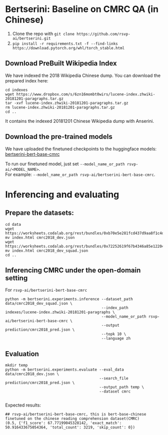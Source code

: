 # Bertserini: Baseline on CMRC QA (in Chinese)

1. Clone the repo with ```git clone https://github.com/rsvp-ai/bertserini.git```
2. ```pip install -r requirements.txt -f --find-links https://download.pytorch.org/whl/torch_stable.html```

## Download PreBuilt Wikipedia Index

We have indexed the 2018 Wikipedia Chinese dump. You can download the prepared index here:
```
cd indexes
wget https://www.dropbox.com/s/6zn16mombt0wirs/lucene-index.zhwiki-20181201-paragraphs.tar.gz
tar -xvf lucene-index.zhwiki-20181201-paragraphs.tar.gz
rm lucene-index.zhwiki-20181201-paragraphs.tar.gz
cd ..
```
It contains the indexed 20181201 Chinese Wikipedia dump with Anserini.

## Download the pre-trained models

We have uploaded the finetuned checkpoints to the huggingface models: \
[bertserini-bert-base-cmrc](https://huggingface.co/rsvp-ai/bertserini-bert-base-cmrc)


To run our finetuned model, just set ```--model_name_or_path rsvp-ai/<MODEL_NAME>```.  
For example: ```--model_name_or_path rsvp-ai/bertserini-bert-base-cmrc```.

# Inferencing and evaluating

## Prepare the datasets:

```
cd data
wget https://worksheets.codalab.org/rest/bundles/0xb70e5e281fcd437d9aa8f1c4da107ae4/contents/blob/
mv index.html cmrc2018_dev.json
wget https://worksheets.codalab.org/rest/bundles/0x72252619f67b4346a85e122049c3eabd/contents/blob/
mv index.html cmrc2018_dev_squad.json
cd ..
```

## Inferencing CMRC under the open-domain setting
For `rsvp-ai/bertserini-bert-base-cmrc`
```
python -m bertserini.experiments.inference --dataset_path data/cmrc2018_dev_squad.json \
                                           --index_path indexes/lucene-index.zhwiki-20181201-paragraphs \
                                           --model_name_or_path rsvp-ai/bertserini-bert-base-cmrc \
                                           --output prediction/cmrc2018_pred.json \
                                           --topk 10 \
                                           --language zh

```

## Evaluation

```
mkdir temp
python -m bertserini.experiments.evaluate --eval_data data/cmrc2018_dev.json \
                                          --search_file prediction/cmrc2018_pred.json \
                                          --output_path temp \
                                          --dataset cmrc
                                          
```

Expected results:

```
## rsvp-ai/bertserini-bert-base-cmrc, this is bert-base-chinese finetuned on the chinese reading comprehension dataset(CMRC)
(0.5, {'f1_score': 67.77199045328142, 'exact_match': 50.916433675054364, 'total_count': 3219, 'skip_count': 0})
```